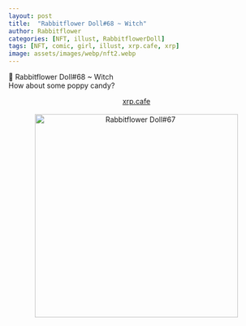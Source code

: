 ```yaml
---
layout: post
title:  "Rabbitflower Doll#68 ~ Witch"
author: Rabbitflower
categories: [NFT, illust, RabbitflowerDoll]
tags: [NFT, comic, girl, illust, xrp.cafe, xrp]
image: assets/images/webp/nft2.webp
---
```


💐 	Rabbitflower Doll#68 ~ Witch  
How about some poppy candy?  
<!--more-->
<div style="text-align: center;"><a target="_blank" href="https://xrp.cafe/nft/000827108D3BB1B5DD412C0BC897016FC961D66C06CB9E9C274D54C004DB4526" class="btn btn-primary">xrp.cafe</a></div>  
<br>
<div style="text-align: center;"><img src="https://cdn.xrp.cafe/6da2bc85ceb9-4658-be80-e6537f142d27884f87415b24-44ee-8994-e5f44d068711f97a580ce87b-42be-b68a-3974a00d9679.webp" alt="Rabbitflower Doll#67" width="400px"> </div>

